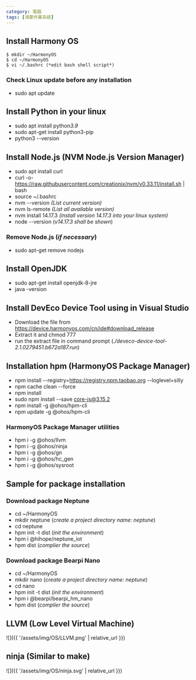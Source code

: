 ```yaml
---
category: 電腦
tags: [鴻蒙作業系統]
---
```

## Install Harmony OS
```
$ mkdir ~/HarmonyOS
$ cd ~/HarmonyOS
$ vi ~/.bashrc (*edit bash shell script*)
```
### Check Linux update before any installation

- sudo apt update


## Install Python in your linux
- sudo apt install python*3.9*
- sudo apt-get install python3-pip
- python3 --version

## Install Node.js (NVM Node.js Version Manager)
- sudo apt install curl
- curl -o- https://raw.githubusercontent.com/creationix/nvm/v0.33.11/install.sh | bash
- source ~/.bashrc
- nvm --version *(List current version)*
- nvm ls-remote *(List all available version)*
- nvm install 14.17.3 *(install version 14.17.3 into your linux system)*
- node --version (*v14.17.3 shall be shown*)
  
### Remove Node.js (*if necessary*)

- sudo apt-get remove nodejs

## Install OpenJDK
 - sudo apt-get install openjdk-8-jre
 - java -version

## Install DevEco Device Tool using in Visual Studio
- Download the file from https://device.harmonyos.com/cn/ide#download_release
- Extract it and chmod 777
- run the extract file in command prompt (*./deveco-device-tool-2.1.0279451.b672a187.run*)


## Installation hpm (HarmonyOS Package Manager)
 - npm install --registry=https://registry.npm.taobao.org --loglevel=silly
 - npm cache clean --force
 - npm install
 - sudo npm install --save core-js@3.15.2
 - npm install -g @ohos/hpm-cli
 - npm update -g @ohos/hpm-cli


### HarmonyOS Package Manager utilities

 - hpm i -g @ohos/llvm
 - hpm i -g @ohos/ninja 
 - hpm i -g @ohos/gn
 - hpm i -g @ohos/hc_gen
 - hpm i -g @ohos/sysroot
 
## Sample for package installation 
### Download package Neptune

 - cd ~/HarmonyOS
 - mkdir neptune (*create a project directory name: neptune*)
 - cd neptune
 - hpm init -t dist (*init the environment*)
 - hpm i @hihope/neptune_iot
 - hpm dist (*complier the source*)

### Download package Bearpi Nano
 - cd ~/HarmonyOS
 - mkdir nano (*create a project directory name: neptune*)
 - cd nano
 - hpm init -t dist (*init the environment*)
 - hpm i @bearpi/bearpi_hm_nano
 - hpm dist (*complier the source*)



## LLVM (Low Level Virtual Machine)
![]({{ '/assets/img/OS/LLVM.png' | relative_url }})

## ninja (Similar to make)
![]({{ '/assets/img/OS/ninja.svg' | relative_url }})
